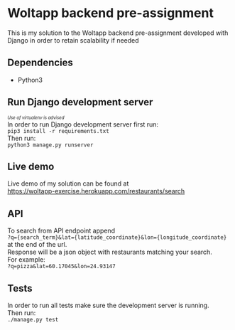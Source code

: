 # Woltapp backend pre-assignment
This is my solution to the Woltapp backend pre-assignment developed with
Django in order to retain scalability if needed

## Dependencies
* Python3

## Run Django development server
<sub><sup>_Use of virtualenv is advised_</sub></sup>  
In order to run Django development server first run:  
`pip3 install -r requirements.txt`  
Then run:  
`python3 manage.py runserver`

## Live demo
Live demo of my solution can be found at  
https://woltapp-exercise.herokuapp.com/restaurants/search  

## API
To search from API endpoint append  
`?q={search_term}&lat={latitude_coordinate}&lon={longitude_coordinate}`  
at the end of the url.  
Response will be a json object with restaurants matching your search.  
For example:  
`?q=pizza&lat=60.17045&lon=24.93147`

## Tests
In order to run all tests make sure the development server is running.  
Then run:  
`./manage.py test`
